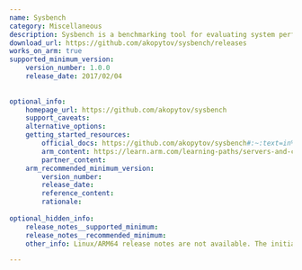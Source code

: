 ```yaml
---
name: Sysbench
category: Miscellaneous
description: Sysbench is a benchmarking tool for evaluating system performance, including databases, CPU, memory, and I/O operations.
download_url: https://github.com/akopytov/sysbench/releases
works_on_arm: true
supported_minimum_version:
    version_number: 1.0.0
    release_date: 2017/02/04
 
 
optional_info:
    homepage_url: https://github.com/akopytov/sysbench
    support_caveats:
    alternative_options:
    getting_started_resources:
        official_docs: https://github.com/akopytov/sysbench#:~:text=in%20your%20script.-,Installing%20from%20Binary%20Packages,-Linux
        arm_content: https://learn.arm.com/learning-paths/servers-and-cloud-computing/mysql_benchmark/setup_sysbench/
        partner_content:
    arm_recommended_minimum_version:
        version_number:
        release_date:
        reference_content:
        rationale:
 
optional_hidden_info:
    release_notes__supported_minimum:
    release_notes__recommended_minimum:
    other_info: Linux/ARM64 release notes are not available. The initial rolled out version i.e. 1.0.0, has been successfully installed on the Neoverse N1.

---
```

